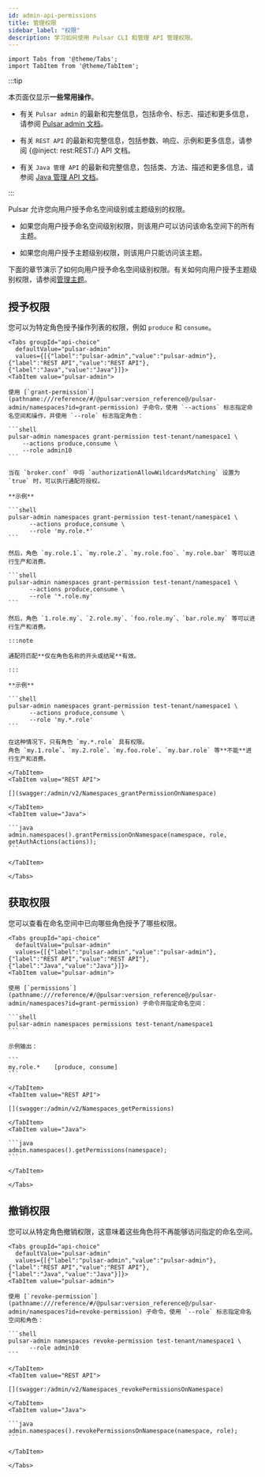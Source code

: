 ```yaml
---
id: admin-api-permissions
title: 管理权限
sidebar_label: "权限"
description: 学习如何使用 Pulsar CLI 和管理 API 管理权限。
---
```


````mdx-code-block
import Tabs from '@theme/Tabs';
import TabItem from '@theme/TabItem';
````


:::tip

 本页面仅显示**一些常用操作**。

 - 有关 `Pulsar admin` 的最新和完整信息，包括命令、标志、描述和更多信息，请参阅 [Pulsar admin 文档](pathname:///reference/#/@pulsar:version_reference@/pulsar-admin/)。

 - 有关 `REST API` 的最新和完整信息，包括参数、响应、示例和更多信息，请参阅 {@inject: rest:REST:/} API 文档。

 - 有关 `Java 管理 API` 的最新和完整信息，包括类、方法、描述和更多信息，请参阅 [Java 管理 API 文档](/api/admin/)。

:::

Pulsar 允许您向用户授予命名空间级别或主题级别的权限。

- 如果您向用户授予命名空间级别权限，则该用户可以访问该命名空间下的所有主题。

- 如果您向用户授予主题级别权限，则该用户只能访问该主题。

下面的章节演示了如何向用户授予命名空间级别权限。有关如何向用户授予主题级别权限，请参阅[管理主题](admin-api-topics.md#grant-permission)。

## 授予权限

您可以为特定角色授予操作列表的权限，例如 `produce` 和 `consume`。

````mdx-code-block
<Tabs groupId="api-choice"
  defaultValue="pulsar-admin"
  values={[{"label":"pulsar-admin","value":"pulsar-admin"},{"label":"REST API","value":"REST API"},{"label":"Java","value":"Java"}]}>
<TabItem value="pulsar-admin">

使用 [`grant-permission`](pathname:///reference/#/@pulsar:version_reference@/pulsar-admin/namespaces?id=grant-permission) 子命令，使用 `--actions` 标志指定命名空间和操作，并使用 `--role` 标志指定角色：

```shell
pulsar-admin namespaces grant-permission test-tenant/namespace1 \
    --actions produce,consume \
    --role admin10
```

当在 `broker.conf` 中将 `authorizationAllowWildcardsMatching` 设置为 `true` 时，可以执行通配符授权。

**示例**

```shell
pulsar-admin namespaces grant-permission test-tenant/namespace1 \
      --actions produce,consume \
      --role 'my.role.*'
```

然后，角色 `my.role.1`、`my.role.2`、`my.role.foo`、`my.role.bar` 等可以进行生产和消费。

```shell
pulsar-admin namespaces grant-permission test-tenant/namespace1 \
      --actions produce,consume \
      --role '*.role.my'
```

然后，角色 `1.role.my`、`2.role.my`、`foo.role.my`、`bar.role.my` 等可以进行生产和消费。

:::note

通配符匹配**仅在角色名称的开头或结尾**有效。

:::

**示例**

```shell
pulsar-admin namespaces grant-permission test-tenant/namespace1 \
      --actions produce,consume \
      --role 'my.*.role'
```

在这种情况下，只有角色 `my.*.role` 具有权限。
角色 `my.1.role`、`my.2.role`、`my.foo.role`、`my.bar.role` 等**不能**进行生产和消费。

</TabItem>
<TabItem value="REST API">

[](swagger:/admin/v2/Namespaces_grantPermissionOnNamespace)

</TabItem>
<TabItem value="Java">

```java
admin.namespaces().grantPermissionOnNamespace(namespace, role, getAuthActions(actions));
```

</TabItem>

</Tabs>
````

## 获取权限

您可以查看在命名空间中已向哪些角色授予了哪些权限。

````mdx-code-block
<Tabs groupId="api-choice"
  defaultValue="pulsar-admin"
  values={[{"label":"pulsar-admin","value":"pulsar-admin"},{"label":"REST API","value":"REST API"},{"label":"Java","value":"Java"}]}>
<TabItem value="pulsar-admin">

使用 [`permissions`](pathname:///reference/#/@pulsar:version_reference@/pulsar-admin/namespaces?id=grant-permission) 子命令并指定命名空间：

```shell
pulsar-admin namespaces permissions test-tenant/namespace1
```

示例输出：

```
my.role.*    [produce, consume]
```

</TabItem>
<TabItem value="REST API">

[](swagger:/admin/v2/Namespaces_getPermissions)

</TabItem>
<TabItem value="Java">

```java
admin.namespaces().getPermissions(namespace);
```

</TabItem>

</Tabs>
````

## 撤销权限

您可以从特定角色撤销权限，这意味着这些角色将不再能够访问指定的命名空间。

````mdx-code-block
<Tabs groupId="api-choice"
  defaultValue="pulsar-admin"
  values={[{"label":"pulsar-admin","value":"pulsar-admin"},{"label":"REST API","value":"REST API"},{"label":"Java","value":"Java"}]}>
<TabItem value="pulsar-admin">

使用 [`revoke-permission`](pathname:///reference/#/@pulsar:version_reference@/pulsar-admin/namespaces?id=revoke-permission) 子命令，使用 `--role` 标志指定命名空间和角色：

```shell
pulsar-admin namespaces revoke-permission test-tenant/namespace1 \
      --role admin10
```

</TabItem>
<TabItem value="REST API">

[](swagger:/admin/v2/Namespaces_revokePermissionsOnNamespace)

</TabItem>
<TabItem value="Java">

```java
admin.namespaces().revokePermissionsOnNamespace(namespace, role);
```

</TabItem>

</Tabs>
````